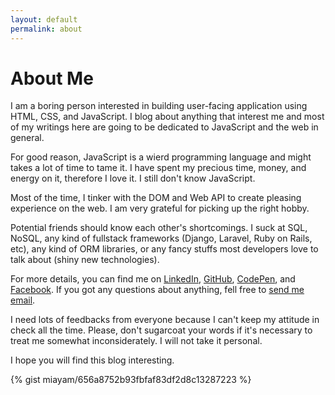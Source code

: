 ```yaml
---
layout: default
permalink: about
---
```


About Me
========

I am a boring person interested in building user-facing application using HTML, CSS, and JavaScript. I blog
about anything that interest me and most of my writings here are going to be dedicated to JavaScript and
the web in general.

For good reason, JavaScript is a wierd programming language and might takes a lot of time to tame it.
I have spent my precious time, money, and energy on it, therefore I love it. I still don't know
JavaScript.

Most of the time, I tinker with the DOM and Web API to create pleasing experience on the web.
I am very grateful for picking up the right hobby.

Potential friends should know each other's shortcomings. I suck at SQL, NoSQL, any kind of
fullstack frameworks (Django, Laravel, Ruby on Rails, etc), any kind of ORM libraries, or any fancy stuffs most developers
love to talk about (shiny new technologies).

For more details, you can find me on [LinkedIn](https://www.linkedin.com/in/miayam/), [GitHub](https://github.com/miayam), [CodePen](https://codepen.io/miayam/),
and [Facebook](https://www.facebook.com/miiayam). If you got any questions about anything, fell free to [send me email](mailto:muhammaddeni90@gmail.com).

I need lots of feedbacks from everyone because I can't keep my attitude in check all the time. Please, don't sugarcoat
your words if it's necessary to treat me somewhat inconsiderately. I will not take it personal.

I hope you will find this blog interesting.

{% gist miayam/656a8752b93fbfaf83df2d8c13287223 %}

<section>
  <div class="fb-comments" data-href="{{ page.url | prepend: site.url }}" data-width="100%" data-numposts="10">
  </div>
</section>
